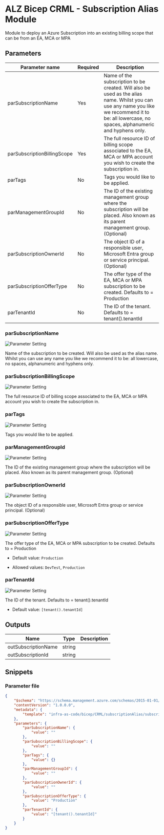 # ALZ Bicep CRML - Subscription Alias Module

Module to deploy an Azure Subscription into an existing billing scope that can be from an EA, MCA or MPA

## Parameters

Parameter name | Required | Description
-------------- | -------- | -----------
parSubscriptionName | Yes      | Name of the subscription to be created. Will also be used as the alias name. Whilst you can use any name you like we recommend it to be: all lowercase, no spaces, alphanumeric and hyphens only.
parSubscriptionBillingScope | Yes      | The full resource ID of billing scope associated to the EA, MCA or MPA account you wish to create the subscription in.
parTags        | No       | Tags you would like to be applied.
parManagementGroupId | No       | The ID of the existing management group where the subscription will be placed. Also known as its parent management group. (Optional)
parSubscriptionOwnerId | No       | The object ID of a responsible user, Microsoft Entra group or service principal. (Optional)
parSubscriptionOfferType | No       | The offer type of the EA, MCA or MPA subscription to be created. Defaults to = Production
parTenantId    | No       | The ID of the tenant. Defaults to = tenant().tenantId

### parSubscriptionName

![Parameter Setting](https://img.shields.io/badge/parameter-required-orange?style=flat-square)

Name of the subscription to be created. Will also be used as the alias name. Whilst you can use any name you like we recommend it to be: all lowercase, no spaces, alphanumeric and hyphens only.

### parSubscriptionBillingScope

![Parameter Setting](https://img.shields.io/badge/parameter-required-orange?style=flat-square)

The full resource ID of billing scope associated to the EA, MCA or MPA account you wish to create the subscription in.

### parTags

![Parameter Setting](https://img.shields.io/badge/parameter-optional-green?style=flat-square)

Tags you would like to be applied.

### parManagementGroupId

![Parameter Setting](https://img.shields.io/badge/parameter-optional-green?style=flat-square)

The ID of the existing management group where the subscription will be placed. Also known as its parent management group. (Optional)

### parSubscriptionOwnerId

![Parameter Setting](https://img.shields.io/badge/parameter-optional-green?style=flat-square)

The object ID of a responsible user, Microsoft Entra group or service principal. (Optional)

### parSubscriptionOfferType

![Parameter Setting](https://img.shields.io/badge/parameter-optional-green?style=flat-square)

The offer type of the EA, MCA or MPA subscription to be created. Defaults to = Production

- Default value: `Production`

- Allowed values: `DevTest`, `Production`

### parTenantId

![Parameter Setting](https://img.shields.io/badge/parameter-optional-green?style=flat-square)

The ID of the tenant. Defaults to = tenant().tenantId

- Default value: `[tenant().tenantId]`

## Outputs

Name | Type | Description
---- | ---- | -----------
outSubscriptionName | string |
outSubscriptionId | string |

## Snippets

### Parameter file

```json
{
    "$schema": "https://schema.management.azure.com/schemas/2015-01-01/deploymentParameters.json#",
    "contentVersion": "1.0.0.0",
    "metadata": {
        "template": "infra-as-code/bicep/CRML/subscriptionAlias/subscriptionAlias.json"
    },
    "parameters": {
        "parSubscriptionName": {
            "value": ""
        },
        "parSubscriptionBillingScope": {
            "value": ""
        },
        "parTags": {
            "value": {}
        },
        "parManagementGroupId": {
            "value": ""
        },
        "parSubscriptionOwnerId": {
            "value": ""
        },
        "parSubscriptionOfferType": {
            "value": "Production"
        },
        "parTenantId": {
            "value": "[tenant().tenantId]"
        }
    }
}
```
